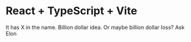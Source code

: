 # React + TypeScript + Vite
It has X in the name. Billion dollar idea. Or maybe billion dollar loss? Ask Elon
